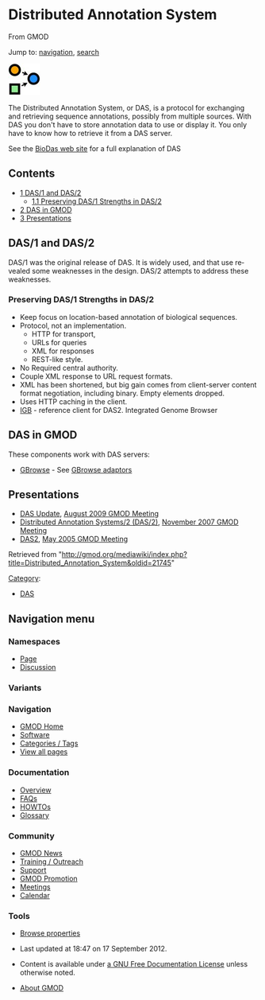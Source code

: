 <div id="mw-page-base" class="noprint">

</div>

<div id="mw-head-base" class="noprint">

</div>

<div id="content" class="mw-body" role="main">

<span id="top"></span>

<div id="mw-js-message" style="display:none;">

</div>



# <span dir="auto">Distributed Annotation System</span>

<div id="bodyContent">

<div id="siteSub">

From GMOD

</div>

<div id="contentSub">

</div>

<div id="jump-to-nav" class="mw-jump">

Jump to: [navigation](#mw-navigation), [search](#p-search)

</div>

<div id="mw-content-text" class="mw-content-ltr" lang="en" dir="ltr">

<div class="floatright">

<a href="http://www.biodas.org/" rel="nofollow"
title="Distributed Annotation System"><img
src="../mediawiki/images/3/32/Das_logo_64x64.jpg" width="64" height="64"
alt="Distributed Annotation System" /></a>

</div>

The Distributed Annotation System, or DAS, is a protocol for exchanging
and retrieving sequence annotations, possibly from multiple sources.
With DAS you don't have to store annotation data to use or display it.
You only have to know how to retrieve it from a DAS server.

See the <a href="http://www.biodas.org/" class="external text"
rel="nofollow">BioDas web site</a> for a full explanation of DAS

  

<div id="toc" class="toc">

<div id="toctitle">

## Contents

</div>

- [<span class="tocnumber">1</span> <span class="toctext">DAS/1 and
  DAS/2</span>](#DAS.2F1_and_DAS.2F2)
  - [<span class="tocnumber">1.1</span> <span class="toctext">Preserving
    DAS/1 Strengths in
    DAS/2</span>](#Preserving_DAS.2F1_Strengths_in_DAS.2F2)
- [<span class="tocnumber">2</span> <span class="toctext">DAS in
  GMOD</span>](#DAS_in_GMOD)
- [<span class="tocnumber">3</span>
  <span class="toctext">Presentations</span>](#Presentations)

</div>

## <span id="DAS.2F1_and_DAS.2F2" class="mw-headline">DAS/1 and DAS/2</span>

DAS/1 was the original release of DAS. It is widely used, and that use
revealed some weaknesses in the design. DAS/2 attempts to address these
weaknesses.

### <span id="Preserving_DAS.2F1_Strengths_in_DAS.2F2" class="mw-headline">Preserving DAS/1 Strengths in DAS/2</span>

- Keep focus on location-based annotation of biological sequences.
- Protocol, not an implementation.
  - HTTP for transport,
  - URLs for queries
  - XML for responses
  - REST-like style.
- No Required central authority.
- Couple XML response to URL request formats.
- XML has been shortened, but big gain comes from client-server content
  format negotiation, including binary. Empty elements dropped.
- Uses HTTP caching in the client.
- [IGB](IGB "IGB") - reference client for DAS2. Integrated Genome
  Browser

  

## <span id="DAS_in_GMOD" class="mw-headline">DAS in GMOD</span>

These components work with DAS servers:

- [GBrowse](GBrowse.1 "GBrowse") - See
  <a href="GBrowse_adaptors" class="mw-redirect"
  title="GBrowse adaptors">GBrowse adaptors</a>

## <span id="Presentations" class="mw-headline">Presentations</span>

- [DAS
  Update](August_2009_GMOD_Meeting#DAS_update "August 2009 GMOD Meeting"),
  [August 2009 GMOD
  Meeting](August_2009_GMOD_Meeting "August 2009 GMOD Meeting")
- [Distributed Annotation Systems/2
  (DAS/2)](November_2007_GMOD_Meeting#Distributed_Annotation_System.2F2_.28DAS.2F2.29 "November 2007 GMOD Meeting"),
  [November 2007 GMOD
  Meeting](November_2007_GMOD_Meeting "November 2007 GMOD Meeting")
- <a href="../mediawiki/images/7/74/Das.ppt" class="internal"
  title="Das.ppt">DAS2</a>, [May 2005 GMOD
  Meeting](May_2005_GMOD_Meeting "May 2005 GMOD Meeting")

</div>

<div class="printfooter">

Retrieved from
"<http://gmod.org/mediawiki/index.php?title=Distributed_Annotation_System&oldid=21745>"

</div>

<div id="catlinks" class="catlinks">

<div id="mw-normal-catlinks" class="mw-normal-catlinks">

[Category](Special:Categories "Special:Categories"):

- [DAS](Category:DAS "Category:DAS")

</div>

</div>

<div class="visualClear">

</div>

</div>

</div>

<div id="mw-navigation">

## Navigation menu

<div id="mw-head">



<div id="left-navigation">

<div id="p-namespaces" class="vectorTabs" role="navigation"
aria-labelledby="p-namespaces-label">

### Namespaces

- <span id="ca-nstab-main"><a href="Distributed_Annotation_System" accesskey="c"
  title="View the content page [c]">Page</a></span>
- <span id="ca-talk"><a
  href="http://gmod.org/mediawiki/index.php?title=Talk:Distributed_Annotation_System&amp;action=edit&amp;redlink=1"
  accesskey="t"
  title="Discussion about the content page [t]">Discussion</a></span>

</div>

<div id="p-variants" class="vectorMenu emptyPortlet" role="navigation"
aria-labelledby="p-variants-label">

### 

### Variants[](#)

<div class="menu">

</div>

</div>

</div>

<div id="right-navigation">





</div>



</div>

</div>

</div>

<div id="mw-panel">

<div id="p-logo" role="banner">

<a href="Main_Page"
style="background-image: url(../images/GMOD-cogs.png);"
title="Visit the main page"></a>

</div>

<div id="p-Navigation" class="portal" role="navigation"
aria-labelledby="p-Navigation-label">

### Navigation

<div class="body">

- <span id="n-GMOD-Home">[GMOD Home](Main_Page)</span>
- <span id="n-Software">[Software](GMOD_Components)</span>
- <span id="n-Categories-.2F-Tags">[Categories /
  Tags](Categories)</span>
- <span id="n-View-all-pages">[View all pages](Special:AllPages)</span>

</div>

</div>

<div id="p-Documentation" class="portal" role="navigation"
aria-labelledby="p-Documentation-label">

### Documentation

<div class="body">

- <span id="n-Overview">[Overview](Overview)</span>
- <span id="n-FAQs">[FAQs](Category:FAQ)</span>
- <span id="n-HOWTOs">[HOWTOs](Category:HOWTO)</span>
- <span id="n-Glossary">[Glossary](Glossary)</span>

</div>

</div>

<div id="p-Community" class="portal" role="navigation"
aria-labelledby="p-Community-label">

### Community

<div class="body">

- <span id="n-GMOD-News">[GMOD News](GMOD_News)</span>
- <span id="n-Training-.2F-Outreach">[Training /
  Outreach](Training_and_Outreach)</span>
- <span id="n-Support">[Support](Support)</span>
- <span id="n-GMOD-Promotion">[GMOD Promotion](GMOD_Promotion)</span>
- <span id="n-Meetings">[Meetings](Meetings)</span>
- <span id="n-Calendar">[Calendar](Calendar)</span>

</div>

</div>

<div id="p-tb" class="portal" role="navigation"
aria-labelledby="p-tb-label">

### Tools

<div class="body">


- <span id="t-smwbrowselink"><a href="Special:Browse/Distributed_Annotation_System"
  rel="smw-browse">Browse properties</a></span>


</div>

</div>

</div>

</div>

<div id="footer" role="contentinfo">

- <span id="footer-info-lastmod">Last updated at 18:47 on 17 September
  2012.</span>
<!-- - <span id="footer-info-viewcount">48,583 page views.</span> -->
- <span id="footer-info-copyright">Content is available under
  <a href="http://www.gnu.org/licenses/fdl-1.3.html" class="external"
  rel="nofollow">a GNU Free Documentation License</a> unless otherwise
  noted.</span>

<!-- -->

- <span id="footer-places-about">[About
  GMOD](GMOD:About "GMOD:About")</span>

<!-- -->






</div>
